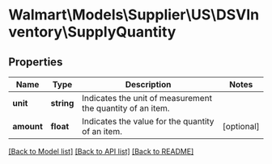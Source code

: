 # Walmart\Models\Supplier\US\DSVInventory\SupplyQuantity

## Properties

Name | Type | Description | Notes
------------ | ------------- | ------------- | -------------
**unit** | **string** | Indicates the unit of measurement the quantity of an item. |
**amount** | **float** | Indicates the value for the quantity of an item. | [optional]


[[Back to Model list]](./) [[Back to API list]](../../../../../README.md#supported-apis) [[Back to README]](../../../../../README.md)
